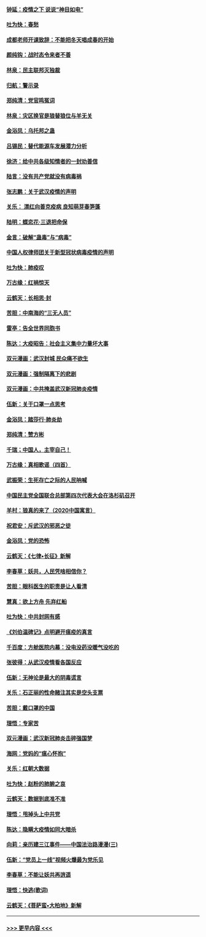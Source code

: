 #### [钟延：疫情之下 说说“神目如电”](../pages/nsc993/n11873121.md?t=02170355) 
#### [吐为快：春愁](../pages/nsc993/n11872801.md?t=02170355) 
#### [成都老师开课致辞：不能把冬天唱成春的开始](../pages/nsc993/n11872653.md?t=02170355) 
#### [颜纯钩：战时态令来者不善](../pages/nsc993/n11872011.md?t=02170355) 
#### [林泉：民主联邦灭独裁](../pages/nsc993/n11870998.md?t=02170355) 
#### [归航：警示录](../pages/nsc993/n11870963.md?t=02170355) 
#### [郑纯清：党官鸣冤词](../pages/nsc993/n11870938.md?t=02170355) 
#### [林泉：灾区换官是狼替狼位与羊无关](../pages/nsc993/n11870896.md?t=02170355) 
#### [金浴凤：乌托邦之蛊](../pages/nsc993/n11870879.md?t=02170355) 
#### [吕锡民：替代能源车发展潜力分析](../pages/nsc993/n11870656.md?t=02170355) 
#### [徐济：给中共各级知情者的一封劝善信](../pages/nsc993/n11868561.md?t=02170355) 
#### [陆言：没有共产党就没有病毒祸](../pages/nsc993/n11868232.md?t=02170355) 
#### [张志鹏：关于武汉疫情的声明](../pages/nsc993/n11867182.md?t=02170355) 
#### [关乐： 漂红向善克疫病 良知萌芽春笋蓬](../pages/nsc993/n11865710.md?t=02170355) 
#### [陆明：蝶恋花‧三退把命保](../pages/nsc993/n11865673.md?t=02170355) 
#### [金言：破解“蛊毒”与“病毒”](../pages/nsc993/n11864103.md?t=02170355) 
#### [中国人权律师团关于新型冠状病毒疫情的声明](../pages/nsc993/n11864249.md?t=02170355) 
#### [吐为快：肺疫叹](../pages/nsc993/n11864027.md?t=02170355) 
#### [万古缘：红祸惊天](../pages/nsc993/n11864079.md?t=02170355) 
#### [云鹤天：长相思‧封](../pages/nsc993/n11864006.md?t=02170355) 
#### [苦胆：中南海的“三无人员”](../pages/nsc993/n11862997.md?t=02170355) 
#### [雷亭：告全世界同胞书](../pages/nsc993/n11862572.md?t=02170355) 
#### [陈达：大疫昭告：社会主义集中力量坏大事](../pages/nsc993/n11859419.md?t=02170355) 
#### [双元漫画：武汉封城 民众痛不欲生](../pages/nsc993/n11859287.md?t=02170355) 
#### [双元漫画：强制隔离下的悲剧](../pages/nsc993/n11859244.md?t=02170355) 
#### [双元漫画：中共掩盖武汉新冠肺炎疫情](../pages/nsc993/n11858249.md?t=02170355) 
#### [伍新：关于口罩一点思考](../pages/nsc993/n11859195.md?t=02170355) 
#### [金浴凤：踏莎行‧肺炎劫](../pages/nsc993/n11858227.md?t=02170355) 
#### [郑纯清：赞方彬](../pages/nsc993/n11856803.md?t=02170355) 
#### [千瑞；中国人，主宰自己！](../pages/nsc993/n11856793.md?t=02170355) 
#### [万古缘：真相歌谣（四首）](../pages/nsc993/n11856263.md?t=02170355) 
#### [武振荣：生死存亡之际的人民呐喊](../pages/nsc993/n11856256.md?t=02170355) 
#### [中国民主党全国联合总部第四次代表大会在洛杉矶召开](../pages/nsc993/n11856344.md?t=02170355) 
#### [羊村：狼真的来了（2020中国寓言）](../pages/nsc993/n11856229.md?t=02170355) 
#### [祝君安：斥武汉的邪恶之徒](../pages/nsc993/n11855861.md?t=02170355) 
#### [金浴凤：党的恐怖](../pages/nsc993/n11855849.md?t=02170355) 
#### [云鹤天：《七律▪长征》新解](../pages/nsc993/n11855479.md?t=02170355) 
#### [李春草：妖共，人民凭啥相信你？](../pages/nsc993/n11855196.md?t=02170355) 
#### [苦胆：眼科医生的职责是让人看清](../pages/nsc993/n11853840.md?t=02170355) 
#### [慧真：欲上方舟 先弃红船](../pages/nsc993/n11853483.md?t=02170355) 
#### [吐为快：中共封网有感](../pages/nsc993/n11852575.md?t=02170355) 
#### [《刘伯温碑记》点明避开瘟疫的真言](../pages/nsc993/n11852128.md?t=02170355) 
#### [千百度：方舱医院内幕：没电没药没暖气没吃的](../pages/nsc993/n11850211.md?t=02170355) 
#### [张彼得：从武汉疫情看各国反应](../pages/nsc993/n11850102.md?t=02170355) 
#### [伍新：无神论是最大的阴毒谎言](../pages/nsc993/n11846129.md?t=02170355) 
#### [关乐：石正丽的性命赌注其实是空头支票](../pages/nsc993/n11846109.md?t=02170355) 
#### [苦胆：戴口罩的中国](../pages/nsc993/n11845576.md?t=02170355) 
#### [理悟：专家苦](../pages/nsc993/n11845564.md?t=02170355) 
#### [双元漫画：武汉新冠肺炎击碎强国梦](../pages/nsc993/n11843320.md?t=02170355) 
#### [海网：党妈的“瘟心怀抱”](../pages/nsc993/n11840740.md?t=02170355) 
#### [关乐：红朝大数据](../pages/nsc993/n11840675.md?t=02170355) 
#### [吐为快：赵粉的肺腑之哀](../pages/nsc993/n11840618.md?t=02170355) 
#### [云鹤天：数据到底准不准](../pages/nsc993/n11840325.md?t=02170355) 
#### [理悟：甩掉头上中共党](../pages/nsc993/n11838826.md?t=02170355) 
#### [陈达：隐瞒大疫情如同大暗杀](../pages/nsc993/n11838771.md?t=02170355) 
#### [向莉：亲历建三江事件——中国法治路漫漫(三)](../pages/nsc993/n11831825.md?t=02170355) 
#### [伍新：“党员上一线”视频火爆最为党乐见](../pages/nsc993/n11838200.md?t=02170355) 
#### [李春草：不能让妖共再逍遥](../pages/nsc993/n11838102.md?t=02170355) 
#### [理悟：快逃(歌词)](../pages/nsc993/n11838083.md?t=02170355) 
#### [云鹤天：《菩萨蛮▪大柏地》新解](../pages/nsc993/n11838059.md?t=02170355) 

----
#### [ >>> 更早内容 <<< ](../indexes/nsc993-earlier.md)

